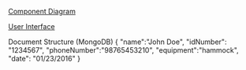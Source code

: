 [Component Diagram](http://i.imgur.com/wYcRGgp.jpg)

[User Interface](http://i.imgur.com/BkPQ5e8.jpg)


Document Structure (MongoDB)
{
  "name":"John Doe",
  "idNumber": "1234567",
  "phoneNumber":"98765453210",
  "equipment":"hammock",
  "date": "01/23/2016"
}
